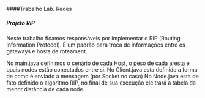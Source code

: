 ####Trabalho Lab. Redes

##### Projeto RIP
Neste trabalho ficamos responsáveis por implementar o RIP (Routing Information Protocol). É um padrão para troca de informações entre os gateways e hosts de roteament.

No main.java definimos o cenário de cada Host, o peso de cada aresta e quais nodes estão conectados entre si.
No Client.java esta definido a forma de como é enviado a mensagem (por Socket no caso)
No Node.java esta de fato definido o algoritmo RIP, no final de sua execução ele trará a tabela da menor distância de cada node.
